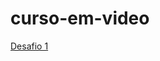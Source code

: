 # curso-em-video
 
<a href="https://kevenshtk.github.io/curso-em-video/html-css/Modulo 1/Desafios/1/index.html">Desafio 1</a>